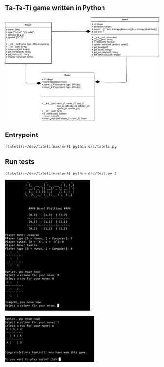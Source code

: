 ## Ta-Te-Ti game written in Python

![Figura 1](https://github.com/joagonzalez/tateti/blob/master/doc/tateti.png)

## Entrypoint
```
(tateti):~/dev/tateti(master)$ python src/tateti.py 

```

## Run tests
```
(tateti):~/dev/tateti(master)$ python src/test.py 3
```

![Figura 2](https://github.com/joagonzalez/tateti/blob/master/doc/game_thumb.png)

![Figura 3](https://github.com/joagonzalez/tateti/blob/master/doc/game_2_thumb.png)
